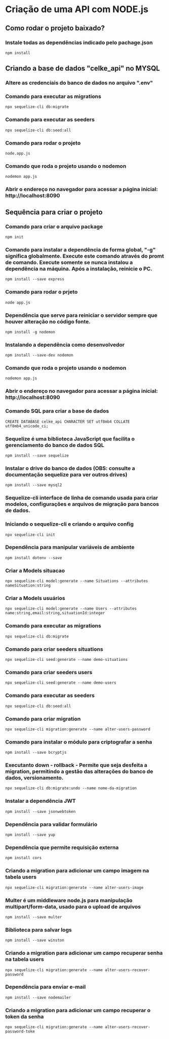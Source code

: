 # Criação de uma API com NODE.js

## Como rodar o projeto baixado?
### Instale todas as dependências indicado pelo pachage.json
```
npm install
```

## Criando a base de dados "celke_api" no MYSQL
### Altere as credenciais do banco de dados no arquivo ".env"

### Comando para executar as migrations
```
npx sequelize-cli db:migrate
```

### Comando para executar as seeders
```
npx sequelize-cli db:seed:all
```

### Comando para rodar o projeto
```
node.app.js
```

### Comando que roda o projeto usando o nodemon
```
nodemon app.js
```

### Abrir o endereço no navegador para acessar a página inicial: http://localhost:8090

## Sequência para criar o projeto
### Comando para criar o arquivo package
```
npm init
```

### Comando para instalar a dependência de forma global, "-g" significa globalmente. Execute este comando através do promt de comando. Execute somente se nunca instalou a dependência na máquina. Após a instalação, reinicie o PC.
```
npm install --save express
```

### Comando para rodar o prjeto
```
node app.js
```

### Dependência que serve para reiniciar o servidor sempre que houver alteração no código fonte.
```
npm install -g nodemon
```

### Instalando a dependência como desenvolvedor
```
npm install --save-dev nodemon
```

### Comando que roda o projeto usando o nodemon
```
nodemon app.js
```

### Abrir o endereço no navegador para acessar a página inicial: http://localhost:8090

### Comando SQL para criar a base de dados
```
CREATE DATABASE celke_api CHARACTER SET utf8mb4 COLLATE utf8mb4_unicode_ci;
```

### Sequelize é uma biblioteca JavaScript que facilita o gerenciamento do banco de dados SQL
```
npm install --save sequelize
```

### Instalar o drive do banco de dados (OBS: consulte a documentação sequelize para ver outros drives)
```
npm install --save mysql2
```

### Sequelize-cli interface de linha de comando usada para criar modelos, configurações e arquivos de migração para bancos de dados. 

### Iniciando o sequelize-cli e criando o arquivo config
```
npx sequelize-cli init
```

### Dependência para manipular variáveis de ambiente
```
npm install dotenv --save
```

### Criar a Models situacao
```
npx sequelize-cli model:generate --name Situations --attributes nameSituation:string
```

### Criar a Models usuários
```
npx sequelize-cli model:generate --name Users --attributes name:string,email:string,situationId:integer
```

### Comando para executar as migrations
```
npx sequelize-cli db:migrate
```

### Comando para criar seeders situations
```
npx sequelize-cli seed:generate --name demo-situations
```

### Comando para criar seeders users
```
npx sequelize-cli seed:generate --name demo-users
```

### Comando para executar as seeders
```
npx sequelize-cli db:seed:all
```

### Comando para criar migration
```
npx sequelize-cli migration:generate --name alter-users-password
```

### Comando para instalar o módulo para criptografar a senha
```
npm install --save bcryptjs
```

### Executanto down - rollback - Permite que seja desfeita a migration, permitindo a gestão das alterações do banco de dados, versionamento.
```
npx sequelize-cli db:migrate:undo --name nome-da-migration
```

### Instalar a dependência JWT
```
npm install --save jsonwebtoken
```

### Dependência para validar formulário
```
npm install --save yup
```

### Dependência que permite requisição externa
```
npm install cors
```

### Criando a migration para adicionar um campo imagem na tabela users
```
npx sequelize-cli migration:generate --name alter-users-image
```

### Multer é um middleware node.js para manipulação multipart/form-data, usado para o upload de arquivos
```
npm install --save multer
```

### Biblioteca para salvar logs
```
npm install --save winston
```

### Criando a migration para adicionar um campo recuperar senha na tabela users
```
npx sequelize-cli migration:generate --name alter-users-recover-password
```

###  Dependência para enviar e-mail

```
npm install --save nodemailer
```

### Criando a migration para adicionar um campo recuperar o token da senha
```
npx sequelize-cli migration:generate --name alter-users-recover-password-toke
```